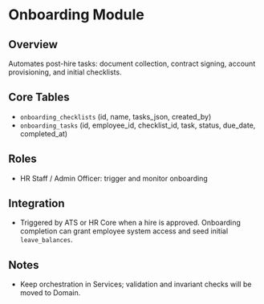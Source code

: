 # Onboarding Module

## Overview
Automates post-hire tasks: document collection, contract signing, account provisioning, and initial checklists.

## Core Tables
- `onboarding_checklists` (id, name, tasks_json, created_by)
- `onboarding_tasks` (id, employee_id, checklist_id, task, status, due_date, completed_at)

## Roles
- HR Staff / Admin Officer: trigger and monitor onboarding

## Integration
- Triggered by ATS or HR Core when a hire is approved. Onboarding completion can grant employee system access and seed initial `leave_balances`.

## Notes
- Keep orchestration in Services; validation and invariant checks will be moved to Domain.
